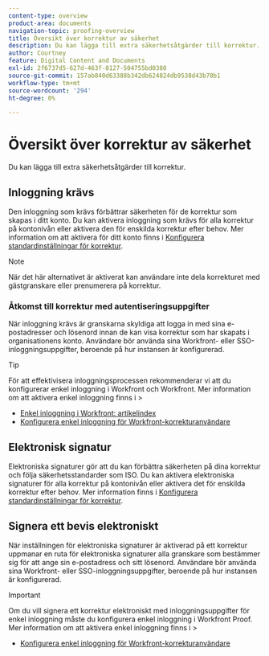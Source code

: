 ```yaml
---
content-type: overview
product-area: documents
navigation-topic: proofing-overview
title: Översikt över korrektur av säkerhet
description: Du kan lägga till extra säkerhetsåtgärder till korrektur.
author: Courtney
feature: Digital Content and Documents
exl-id: 2f6737d5-627d-463f-8127-504755bd0380
source-git-commit: 157ab840d63388b342db624824db9538d43b70b1
workflow-type: tm+mt
source-wordcount: '294'
ht-degree: 0%

---
```


# Översikt över korrektur av säkerhet

Du kan lägga till extra säkerhetsåtgärder till korrektur.

## Inloggning krävs

Den inloggning som krävs förbättrar säkerheten för de korrektur som skapas i ditt konto. Du kan aktivera inloggning som krävs för alla korrektur på kontonivån eller aktivera den för enskilda korrektur efter behov. Mer information om att aktivera för ditt konto finns i [Konfigurera standardinställningar för korrektur](/help/quicksilver/administration-and-setup/manage-workfront/configure-proofing/configure-default-proof-settings.md).

>[!NOTE]
>
>När det här alternativet är aktiverat kan användare inte dela korrekturet med gästgranskare eller prenumerera på korrektur.

### Åtkomst till korrektur med autentiseringsuppgifter

När inloggning krävs är granskarna skyldiga att logga in med sina e-postadresser och lösenord innan de kan visa korrektur som har skapats i organisationens konto. Användare bör använda sina Workfront- eller SSO-inloggningsuppgifter, beroende på hur instansen är konfigurerad.

>[!TIP]
>
>För att effektivisera inloggningsprocessen rekommenderar vi att du konfigurerar enkel inloggning i Workfront och Workfront. Mer information om att aktivera enkel inloggning finns i >
>* [Enkel inloggning i Workfront: artikelindex](../../../administration-and-setup/add-users/single-sign-on/single-sign-on.md)
>* [Konfigurera enkel inloggning för Workfront-korrekturanvändare](../../../workfront-proof/wp-acct-admin/account-settings/configure-sso-for-wp-users.md)
>

## Elektronisk signatur

Elektroniska signaturer gör att du kan förbättra säkerheten på dina korrektur och följa säkerhetsstandarder som ISO. Du kan aktivera elektroniska signaturer för alla korrektur på kontonivån eller aktivera det för enskilda korrektur efter behov. Mer information finns i [Konfigurera standardinställningar för korrektur](/help/quicksilver/administration-and-setup/manage-workfront/configure-proofing/configure-default-proof-settings.md).

## Signera ett bevis elektroniskt

När inställningen för elektroniska signaturer är aktiverad på ett korrektur uppmanar en ruta för elektroniska signaturer alla granskare som bestämmer sig för att ange sin e-postadress och sitt lösenord. Användare bör använda sina Workfront- eller SSO-inloggningsuppgifter, beroende på hur instansen är konfigurerad.

>[!IMPORTANT]
>
>Om du vill signera ett korrektur elektroniskt med inloggningsuppgifter för enkel inloggning måste du konfigurera enkel inloggning i Workfront Proof. Mer information om att aktivera enkel inloggning finns i >
>* [Konfigurera enkel inloggning för Workfront-korrekturanvändare](../../../workfront-proof/wp-acct-admin/account-settings/configure-sso-for-wp-users.md)
>
